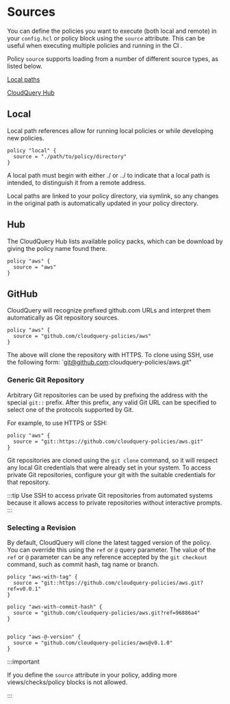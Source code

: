 # Sources

You can define the policies you want to execute (both local and remote) in your `config.hcl` or policy block using the `source` attribute. This can be useful when executing multiple policies and running in the CI .

Policy `source` supports loading from a number of different source types, as listed below.

[Local paths](#local)

[CloudQuery Hub](#hub)

## Local

Local path references allow for running local policies or while developing new policies.

```hcl
policy "local" {
  source = "./path/to/policy/directory"
}
```

A local path must begin with either ./ or ../ to indicate that a local path is intended, to distinguish it from a remote address.

Local paths are linked to your policy directory, via symlink, so any changes in the original path is automatically updated in your policy directory.

## Hub

The CloudQuery Hub lists available policy packs, which can be download by giving the policy name found there.

```hcl
policy "aws" {
  source = "aws"
}
```

## GitHub

CloudQuery will recognize prefixed github.com URLs and interpret them automatically as Git repository sources.

```hcl
policy "aws" {
  source = "github.com/cloudquery-policies/aws"
}
```

The above will clone the repository with HTTPS. To clone using SSH, use the following form: `git@github.com:cloudquery-policies/aws.git"

### Generic Git Repository

Arbitrary Git repositories can be used by prefixing the address with the special `git::` prefix. After this prefix, any valid Git URL can be specified to select one of the protocols supported by Git.

For example, to use HTTPS or SSH:

```hcl
policy "aws" {
  source = "git::https://github.com/cloudquery-policies/aws.git"
}
```

Git repositories are cloned using the `git clone` command, so it will respect any local Git credentials that were already set in your system. To access private Git repositories, configure your git with the suitable credentials for that repository.

:::tip
Use SSH to access private Git repositories from automated systems because it allows access to private repositories without interactive prompts.
:::

### Selecting a Revision

By default, CloudQuery will clone the latest tagged version of the policy. You can override this using the `ref` or `@` query parameter. The value of the `ref` or `@` parameter can be any reference accepted by the `git checkout` command, such as commit hash, tag name or branch.

```hcl
policy "aws-with-tag" {
  source = "git::https://github.com/cloudquery-policies/aws.git?ref=v0.0.1"
}

policy "aws-with-commit-hash" {
  source = "github.com/cloudquery-policies/aws.git?ref=96886a4"
}


policy "aws-@-version" {
  source = "github.com/cloudquery-policies/aws@v0.1.0"
}
```

:::important

If you define the `source` attribute in your policy, adding more views/checks/policy blocks is not allowed.

:::
